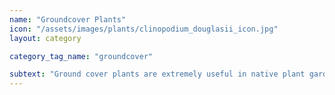 ```yaml
---
name: "Groundcover Plants"
icon: "/assets/images/plants/clinopodium_douglasii_icon.jpg" 
layout: category

category_tag_name: "groundcover"

subtext: "Ground cover plants are extremely useful in native plant gardening as a environmentally beneficial lawn replacement. They also serve the purpose of forming a living mulch. Any low-growing native plant can act as a groundcover. However, here is a list of some of our favorite go-to ground covers"
---
```



